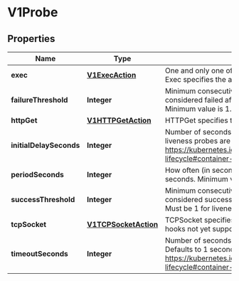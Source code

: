 
# V1Probe

## Properties
Name | Type | Description | Notes
------------ | ------------- | ------------- | -------------
**exec** | [**V1ExecAction**](V1ExecAction.md) | One and only one of the following should be specified. Exec specifies the action to take. |  [optional]
**failureThreshold** | **Integer** | Minimum consecutive failures for the probe to be considered failed after having succeeded. Defaults to 3. Minimum value is 1. |  [optional]
**httpGet** | [**V1HTTPGetAction**](V1HTTPGetAction.md) | HTTPGet specifies the http request to perform. |  [optional]
**initialDelaySeconds** | **Integer** | Number of seconds after the container has started before liveness probes are initiated. More info: https://kubernetes.io/docs/concepts/workloads/pods/pod-lifecycle#container-probes |  [optional]
**periodSeconds** | **Integer** | How often (in seconds) to perform the probe. Default to 10 seconds. Minimum value is 1. |  [optional]
**successThreshold** | **Integer** | Minimum consecutive successes for the probe to be considered successful after having failed. Defaults to 1. Must be 1 for liveness. Minimum value is 1. |  [optional]
**tcpSocket** | [**V1TCPSocketAction**](V1TCPSocketAction.md) | TCPSocket specifies an action involving a TCP port. TCP hooks not yet supported |  [optional]
**timeoutSeconds** | **Integer** | Number of seconds after which the probe times out. Defaults to 1 second. Minimum value is 1. More info: https://kubernetes.io/docs/concepts/workloads/pods/pod-lifecycle#container-probes |  [optional]



